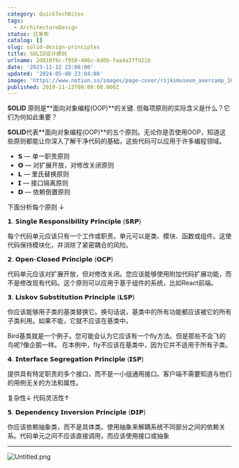 ```yaml
---
category: QuickTechBites
tags:
  - ArchitectureDesign
status: 已发布
catalog: []
slug: solid-design-principles
title: SOLID设计原则
urlname: 2d810f8c-f950-406c-8d0b-faa4a27fd21b
date: '2023-11-12 23:08:00'
updated: '2024-05-08 23:04:00'
image: 'https://www.notion.so/images/page-cover/rijksmuseum_avercamp_1620.jpg'
published: 2019-11-12T08:00:00.000Z
---
```


**SOLID** 原则是**面向对象编程(OOP)**的关键. 但每项原则的实际含义是什么？它们为何如此重要？


**SOLID**代表**面向对象编程(OOP)**的五个原则。无论你是否使用OOP，知道这些原则都能让你深入了解干净代码的基础，这些代码可以应用于许多编程领域。

- 𝗦 — 单一职责原则
- 𝗢 — 对扩展开放，对修改关闭原则
- 𝗟 — 里氏替换原则
- 𝗜 — 接口隔离原则
- 𝗗 — 依赖倒置原则

下面分析每个原则 ↓


𝟭. 𝗦𝗶𝗻𝗴𝗹𝗲 𝗥𝗲𝘀𝗽𝗼𝗻𝘀𝗶𝗯𝗶𝗹𝗶𝘁𝘆 𝗣𝗿𝗶𝗻𝗰𝗶𝗽𝗹𝗲 (𝗦𝗥𝗣)


每个代码单元应该只有一个工作或职责。单元可以是类、模块、函数或组件。这使代码保持模块化，并消除了紧密耦合的风险。


𝟮. 𝗢𝗽𝗲𝗻-𝗖𝗹𝗼𝘀𝗲𝗱 𝗣𝗿𝗶𝗻𝗰𝗶𝗽𝗹𝗲 (𝗢𝗖𝗣)


代码单元应该对扩展开放，但对修改关闭。您应该能够使用附加代码扩展功能，而不是修改现有代码。这个原则可以应用于基于组件的系统，比如React前端。


𝟯. 𝗟𝗶𝘀𝗸𝗼𝘃 𝗦𝘂𝗯𝘀𝘁𝗶𝘁𝘂𝘁𝗶𝗼𝗻 𝗣𝗿𝗶𝗻𝗰𝗶𝗽𝗹𝗲 (𝗟𝗦𝗣)


你应该能够用子类的基类替换它。换句话说，基类中的所有功能都应该被它的所有子类利用。如果不能，它就不应该在基类中。


Bird基类就是一个例子。您可能会认为它应该有一个fly方法。但是那些不会飞的鸟呢?像企鹅一样。
在本例中，fly不应该在基类中，因为它并不适用于所有子类。


𝟰. 𝗜𝗻𝘁𝗲𝗿𝗳𝗮𝗰𝗲 𝗦𝗲𝗴𝗿𝗲𝗴𝗮𝘁𝗶𝗼𝗻 𝗣𝗿𝗶𝗻𝗰𝗶𝗽𝗹𝗲 (𝗜𝗦𝗣)


提供具有特定职责的多个接口，而不是一小组通用接口。客户端不需要知道与他们的用例无关的方法和属性。


复杂性↓
代码灵活性↑


𝟱. 𝗗𝗲𝗽𝗲𝗻𝗱𝗲𝗻𝗰𝘆 𝗜𝗻𝘃𝗲𝗿𝘀𝗶𝗼𝗻 𝗣𝗿𝗶𝗻𝗰𝗶𝗽𝗹𝗲 (𝗗𝗜𝗣)


你应该依赖抽象类，而不是具体类。使用抽象来解耦系统不同部分之间的依赖关系。代码单元之间不应该直接调用，而应该使用接口或抽象


---


![Untitled.png](https://prod-files-secure.s3.us-west-2.amazonaws.com/5d24fe63-e567-4804-86f9-9fdc62e13082/6fc4afd3-478b-4aaf-9884-0a3f8e406a71/Untitled.png?X-Amz-Algorithm=AWS4-HMAC-SHA256&X-Amz-Content-Sha256=UNSIGNED-PAYLOAD&X-Amz-Credential=ASIAZI2LB4662WNZLABH%2F20250320%2Fus-west-2%2Fs3%2Faws4_request&X-Amz-Date=20250320T053859Z&X-Amz-Expires=3600&X-Amz-Security-Token=IQoJb3JpZ2luX2VjEC0aCXVzLXdlc3QtMiJHMEUCIBh%2B%2F0fRfmiVAC0LTvUbcc%2BvavMfWBfWzWOhxk3ZzLsdAiEA72Qe5cjhytFfgzrX0hUA%2BerkKzg0eV7SayWgejOI4OEqiAQIhv%2F%2F%2F%2F%2F%2F%2F%2F%2F%2FARAAGgw2Mzc0MjMxODM4MDUiDJknPlxDopDGMl0j7yrcA6UQr42cVi8NuPo8ptDuxWdf%2FKZ2ojeq4ruhu15y1ezXncCPSU3WL3DtzFo7B1tdTnETyJbo0Ys1MGIMNZVVe6yb%2BDfqb3GOx0oXQ%2BBxaPD5YOQUtb%2F1qU9NJOaUFFoHcfD80aLKlPCvv9%2Bog7HdXCr3Uy6gqyZdihXmree6mdDx7GlAZDz9mnfBX6rF22WzTGg9C%2BGhFqQLiD5Kw8uRMWV52lMr3CRm1fauU7%2F3UIKrqVj%2FMj4hLdv17vzeMhm%2FzFeWZFCbr8PYbF3B2MIJ1PZxCD3S754dV2HulRixzsso%2FixowulU4gjMJZehdowGkyzOb5ImIyXiGmqXCpz7JpoEF71IaXJjmIvIDEvJ46cFHfg%2F%2Fm55iNcYKLcOkNPXJsX9b2xbZK468hRVDK5Sm3c8OGHdfkTVWqJTU7laZq5Si7cPfOqnQyD7x2ZcCdeu1qTRpJQ%2FfV1ORTP0Fehl5MtKRW19wJPKqwIstdTS1RKsay7q8h%2B1UulpQYrin2c2BYKT6SVKfJsLaWCHz7Z5nkUlAzzSATglVsjIgjAfJyW63NxHj7FzFDqnU3o%2BdWQJjHsrWINjyeAwCjOa0%2BZ1HRE%2FEeDwDzqk0US1hXsoIc460PzQPyW5%2BHPBotERMPnF7r4GOqUBjY6pxdhFhI2V7AJYZbb7LVaxV86%2FVldvDUfVaV9N024cn%2FZB7kNax1Q%2FcYb%2FJjJzbHWwVGxoMJrtUJ7R2BSLHVK%2BNh3%2FgsFwyz8EkNreYjKEJEJDXj6dhqIHjSV2C7pAIQCuP2lt7gKu50ZsROUYotzJ49CeOAP99QI9OPvgOleJtUi1xhCbEY%2FeLTLvq9%2FwnKW2d8NBrW%2FXdAQBX8NS8MJO5isv&X-Amz-Signature=0f10c52bf4aeb019af84cda167547d3c0623b8801888ca3de870b838ffac6187&X-Amz-SignedHeaders=host&x-id=GetObject)

